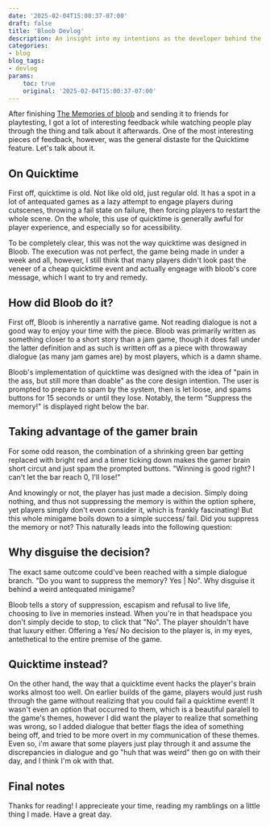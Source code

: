 ```yaml
---
date: '2025-02-04T15:00:37-07:00'
draft: false
title: 'Bloob Devlog'
description: An insight into my intentions as the developer behind the memories of bloob's most controversial mechanic
categories:
- blog
blog_tags:
- devlog
params:
    toc: true
    original: '2025-02-04T15:00:37-07:00' 
---
```


After finishing [The Memories of bloob](https://fireye.itch.io/the-memories-of-bloob) and sending it to friends for playtesting, I got a lot of interesting feedback while watching people play through the thing and talk about it afterwards. One of the most interesting pieces of feedback, however, was the general distaste for the Quicktime feature. Let's talk about it.

## On Quicktime

First off, quicktime is old. Not like old old, just regular old. It has a spot in a lot of antequated games as a lazy attempt to engage players during cutscenes, throwing a fail state on failure, then forcing players to restart the whole scene. On the whole, this use of quicktime is generally awful for player experience, and especially so for acessibility. 

To be completely clear, this was not the way quicktime was designed in Bloob. The execution was not perfect, the game being made in under a week and all, however, I still think that many players didn't look past the veneer of a cheap quicktime event and actually engeage with bloob's core message, which I want to try and remedy. 

## How did Bloob do it?

First off, Bloob is inherently a narrative game. Not reading dialogue is not a good way to enjoy your time with the piece. Bloob was primarily written as something closer to a short story than a jam game, though it does fall under the latter definition and as such is written off as a piece with throwaway dialogue (as many jam games are) by most players, which is a damn shame. 

Bloob's implementation of quicktime was designed with the idea of "pain in the ass, but still more than doable" as the core design intention. The user is prompted to prepare to spam by the system, then is let loose, and spams buttons for 15 seconds or until they lose. Notably, the term "Suppress the memory!" is displayed right below the bar. 

## Taking advantage of the gamer brain

For some odd reason, the combination of a shrinking green bar getting replaced with bright red and a timer ticking down makes the gamer brain short circut and just spam the prompted buttons. "Winning is good right? I can't let the bar reach 0, I'll lose!"

And knowingly or not, the player has just made a decision. Simply doing nothing, and thus not suppressing the memory is within the option sphere, yet players simply don't even consider it, which is frankly fascinating! But this whole minigame boils down to a simple success/ fail. Did you suppress the memory or not? This naturally leads into the following question: 

## Why disguise the decision?

The exact same outcome could've been reached with a simple dialogue branch. "Do you want to suppress the memory? Yes | No". Why disguise it behind a weird antequated minigame? 

Bloob tells a story of suppression, escapism and refusal to live life, choosing to live in memories instead. When you're in that headspace you don't simply decide to stop, to click that "No". The player shouldn't have that luxury either. Offering a Yes/ No decision to the player is, in my eyes, antethetical to the entire premise of the game. 

## Quicktime instead?

On the other hand, the way that a quicktime event hacks the player's brain works almost too well. On earlier builds of the game, players would just rush through the game without realizing that you could fail a quicktime event! It wasn't even an option that occurred to them, which is a beautiful paralell to the game's themes, however I did want the player to realize that something was wrong, so I added dialogue that better flags the idea of something being off, and tried to be more overt in my communication of these themes. Even so, i'm aware that some players just play through it and assume the discrepancies in dialogue and go "huh that was weird" then go on with their day, and I think I'm ok with that. 

## Final notes

Thanks for reading! I apprecieate your time, reading my ramblings on a little thing I made. Have a great day.
